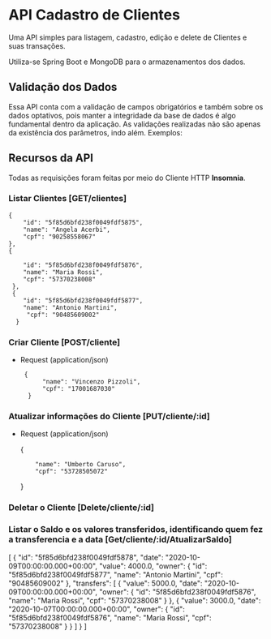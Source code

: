 # API Cadastro de Clientes 

Uma API simples para listagem, cadastro, edição e delete de Clientes e suas transações. 

Utiliza-se Spring Boot e MongoDB para o armazenamentos dos dados.

## Validação dos Dados

Essa API conta com a validação de campos obrigatórios e também sobre os dados optativos, pois manter a integridade da base de dados é algo fundamental dentro da aplicação. As validações realizadas não são apenas da existência dos parâmetros, indo além. Exemplos:

## Recursos da API

Todas as requisições foram feitas por meio do Cliente HTTP **Insomnia**.

### Listar Clientes [GET/clientes]


 
    {
        "id": "5f85d6bfd238f0049fdf5875",
        "name": "Angela Acerbi",
        "cpf": "90258558067"
    },
    {
    
        "id": "5f85d6bfd238f0049fdf5876",
        "name": "Maria Rossi",
        "cpf": "57370238008"
     },
     {
        "id": "5f85d6bfd238f0049fdf5877",
        "name": "Antonio Martini",
         "cpf": "90485609002"
      }


### Criar Cliente [POST/cliente]

+ Request (application/json)


       {
	        "name": "Vincenzo Pizzoli",
	        "cpf": "17001687030"
        }


### Atualizar informações do Cliente [PUT/cliente/:id]

+ Request (application/json)
  
  
    {
	
	      "name": "Umberto Caruso",
	      "cpf": "53728505072"
    }



### Deletar o Cliente [Delete/cliente/:id]


            
### Listar o Saldo e os valores transferidos, identificando quem fez a transferencia e a data  [Get/cliente/:id/AtualizarSaldo]


[
    {
         "id": "5f85d6bfd238f0049fdf5878",
         "date": "2020-10-09T00:00:00.000+00:00",
         "value": 4000.0,
         "owner": {
         "id": "5f85d6bfd238f0049fdf5877",
         "name": "Antonio Martini",
         "cpf": "90485609002"
    },
        "transfers": [
                        {
                            "value": 5000.0,
                            "date": "2020-10-09T00:00:00.000+00:00",
                             "owner": {
                                           "id": "5f85d6bfd238f0049fdf5876",
                                            "name": "Maria Rossi",
                                            "cpf": "57370238008"
                                       }
                        },
                       {
                              "value": 3000.0,
                               "date": "2020-10-07T00:00:00.000+00:00",
                                "owner": {
                                                "id": "5f85d6bfd238f0049fdf5876",
                                               "name": "Maria Rossi",
                                               "cpf": "57370238008"
                                           }
                      }
            ]
  }
]

